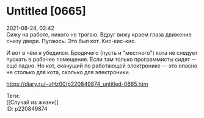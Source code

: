 Untitled [0665]
================

   
 2021-08-24, 02:42   
  Сижу на работе, никого не трогаю. Вдруг вижу краем глаза движение снизу двери. Пугаюсь. Это был кот. Кис-кис-кис.   
   
 И вот в чём я убедился. Бродячего (пусть и "местного") кота не следует пускать в рабочее помещение. Если там только программисты сидят -- ещё ладно. Но кот, скачущий по работающей электронике -- это опасно не столько для кота, сколько для электроники.   
    
 <https://diary.ru/~zHz00/p220849874_untitled-0665.htm>   
   
 Теги:   
 [[Случай из жизни]]   
 ID: p220849874